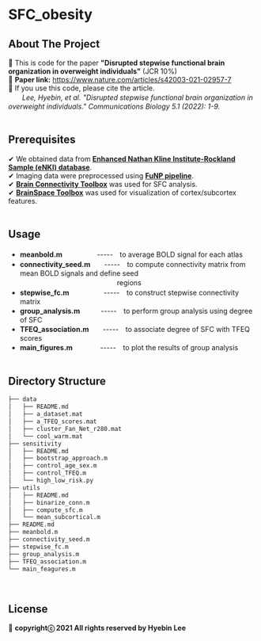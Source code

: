 # SFC_obesity
## About The Project
:large_blue_diamond: This is code for the paper **"Disrupted stepwise functional brain organization in overweight individuals"** (JCR 10%)<br />
:large_blue_diamond: **Paper link:** https://www.nature.com/articles/s42003-021-02957-7<br />
:large_blue_diamond: If you use this code, please cite the article.<br />
　　*Lee, Hyebin, et al. "Disrupted stepwise functional brain organization in overweight individuals." Communications Biology 5.1 (2022): 1-9.*<br /><br />

## Prerequisites
✔ We obtained data from **[Enhanced Nathan Kline Institute-Rockland Sample (eNKI) database](http://fcon_1000.projects.nitrc.org/indi/enhanced/access.html)**.<br />
✔ Imaging data were preprocessed using **[FuNP pipeline](https://gitlab.com/by9433/funp)**.<br />
✔ **[Brain Connectivity Toolbox](https://sites.google.com/site/bctnet/)** was used for SFC analysis.<br />
✔ **[BrainSpace Toolbox](https://brainspace.readthedocs.io/en/latest/#)** was used for visualization of cortex/subcortex features.<br /><br />

## Usage
- **meanbold.m**　　　　　-----　to average BOLD signal for each atlas<br />
- **connectivity_seed.m**　　-----　to compute connectivity matrix from mean BOLD signals and define seed
　　　　　　　　　　　　　　regions<br />
- **stepwise_fc.m**　　　　　-----　to construct stepwise connectivity matrix<br />
- **group_analysis.m**　　　-----　to perform group analysis using degree of SFC<br />
- **TFEQ_association.m**　　-----　to associate degree of SFC with TFEQ scores<br />
- **main_figures.m**　　　　-----　to plot the results of group analysis<br /><br />

## Directory Structure
```bash
├── data
│   ├── README.md
│   ├── a_dataset.mat
│   ├── a_TFEQ_scores.mat
│   ├── cluster_Fan_Net_r280.mat
│   └── cool_warm.mat
├── sensitivity
│   ├── README.md
│   ├── bootstrap_approach.m
│   ├── control_age_sex.m
│   ├── control_TFEQ.m
│   └── high_low_risk.py
├── utils
│   ├── README.md
│   ├── binarize_conn.m
│   ├── compute_sfc.m
│   └── mean_subcortical.m
├── README.md
├── meanbold.m
├── connectivity_seed.m
├── stepwise_fc.m
├── group_analysis.m
├── TFEQ_association.m
└── main_feagures.m
```
<br />

## License
:pushpin: **copyrightⓒ 2021 All rights reserved by Hyebin Lee<br /><br />**
